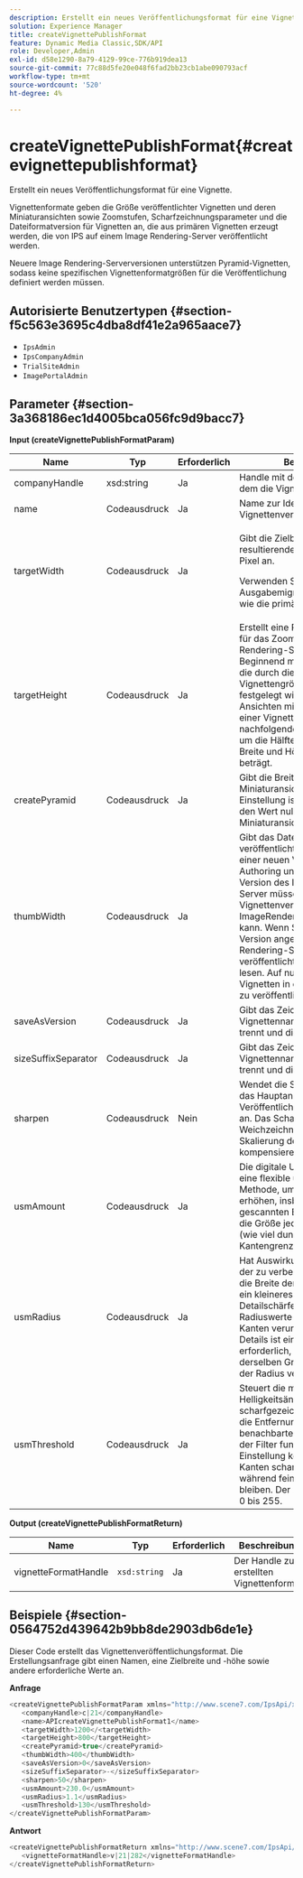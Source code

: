 ```yaml
---
description: Erstellt ein neues Veröffentlichungsformat für eine Vignette.
solution: Experience Manager
title: createVignettePublishFormat
feature: Dynamic Media Classic,SDK/API
role: Developer,Admin
exl-id: d58e1290-8a79-4129-99ce-776b919dea13
source-git-commit: 77c88d5fe20e048f6fad2bb23cb1abe090793acf
workflow-type: tm+mt
source-wordcount: '520'
ht-degree: 4%

---
```


# createVignettePublishFormat{#createvignettepublishformat}

Erstellt ein neues Veröffentlichungsformat für eine Vignette.

Vignettenformate geben die Größe veröffentlichter Vignetten und deren Miniaturansichten sowie Zoomstufen, Scharfzeichnungsparameter und die Dateiformatversion für Vignetten an, die aus primären Vignetten erzeugt werden, die von IPS auf einem Image Rendering-Server veröffentlicht werden.

Neuere Image Rendering-Serverversionen unterstützen Pyramid-Vignetten, sodass keine spezifischen Vignettenformatgrößen für die Veröffentlichung definiert werden müssen.

## Autorisierte Benutzertypen {#section-f5c563e3695c4dba8df41e2a965aace7}

* `IpsAdmin`
* `IpsCompanyAdmin`
* `TrialSiteAdmin`
* `ImagePortalAdmin`

## Parameter {#section-3a368186ec1d4005bca056fc9d9bacc7}

**Input (createVignettePublishFormatParam)**

<table id="table_4D5B2913FA784EC09190F25223C1A680"> 
 <thead> 
  <tr> 
   <th colname="col1" class="entry"> Name </th> 
   <th colname="col2" class="entry"> Typ </th> 
   <th colname="col3" class="entry"> Erforderlich </th> 
   <th colname="col4" class="entry"> Beschreibung </th> 
  </tr> 
 </thead>
 <tbody> 
  <tr> 
   <td colname="col1"> <span class="codeph"> <span class="varname"> companyHandle</span> </span> </td> 
   <td colname="col2"> <span class="codeph"> xsd:string</span> </td> 
   <td colname="col3"> Ja </td> 
   <td colname="col4"> Handle mit dem Unternehmen, zu dem die Vignette gehört. </td> 
  </tr> 
  <tr> 
   <td colname="col1"> <span class="codeph"> <span class="varname"> name</span> </span> </td> 
   <td colname="col2"> <span class="codeph"> Codeausdruck </span> </td> 
   <td colname="col3"> Ja </td> 
   <td colname="col4"> Name zur Identifizierung des Vignettenveröffentlichungsformats. </td> 
  </tr> 
  <tr> 
   <td colname="col1"> <span class="codeph"> <span class="varname"> targetWidth</span> </span> </td> 
   <td colname="col2"> <span class="codeph"> Codeausdruck </span> </td> 
   <td colname="col3"> Ja </td> 
   <td colname="col4"> <p>Gibt die Zielbreite der resultierenden Vignettenansicht in Pixel an. </p> <p>Verwenden Sie null, damit die Ausgabemignette dieselbe Größe wie die primäre Vignette hat. </p> </td> 
  </tr> 
  <tr> 
   <td colname="col1"> <span class="codeph"> <span class="varname"> targetHeight</span> </span> </td> 
   <td colname="col2"> <span class="codeph"> Codeausdruck </span> </td> 
   <td colname="col3"> Ja </td> 
   <td colname="col4"> Erstellt eine Pyramidenvignette, die für das Zoomen auf dem Image Rendering-Server optimiert ist. Beginnend mit der Maximalgröße, die durch die Felder für die Vignettengröße der Zielgruppe festgelegt wird, erstellt dies Ansichten mit mehreren Größen in einer Vignettenausgabedatei. Jede nachfolgende Anzeigegröße wird um die Hälfte reduziert, bis die Breite und Höhe 128 x 128 Pixel beträgt. </td> 
  </tr> 
  <tr> 
   <td colname="col1"> <span class="codeph"> <span class="varname"> createPyramid</span> </span> </td> 
   <td colname="col2"> <span class="codeph"> Codeausdruck </span> </td> 
   <td colname="col3"> Ja </td> 
   <td colname="col4"> Gibt die Breite jeder resultierenden Miniaturansicht in Pixel an. Diese Einstellung ist optional. Lassen Sie den Wert null für keine Miniaturansicht-Datei. </td> 
  </tr> 
  <tr> 
   <td colname="col1"> <span class="codeph"> <span class="varname"> thumbWidth</span> </span> </td> 
   <td colname="col2"> <span class="codeph"> Codeausdruck </span> </td> 
   <td colname="col3"> Ja </td> 
   <td colname="col4"> Gibt das Dateiformat für die veröffentlichten Vignetten an. Bei einer neuen Version von Image Authoring und einer älteren Version des Image Rendering Server müssen Sie eine Vignettenversion angeben, die Ihr ImageRendering Server lesen kann. Wenn Sie eine höhere Version angeben, kann der Image Rendering-Server die veröffentlichten Vignetten nicht lesen. Auf null setzen, um Vignetten in der neuesten Version zu veröffentlichen. </td> 
  </tr> 
  <tr> 
   <td colname="col1"> <span class="codeph"> <span class="varname"> saveAsVersion</span> </span> </td> 
   <td colname="col2"> <span class="codeph"> Codeausdruck </span> </td> 
   <td colname="col3"> Ja </td> 
   <td colname="col4"> Gibt das Zeichen an, das den Vignettennamen und das Suffix trennt und die Breite angibt. </td> 
  </tr> 
  <tr> 
   <td colname="col1"> <span class="codeph"> <span class="varname"> sizeSuffixSeparator</span> </span> </td> 
   <td colname="col2"> <span class="codeph"> Codeausdruck </span> </td> 
   <td colname="col3"> Ja </td> 
   <td colname="col4"> Gibt das Zeichen an, das den Vignettennamen und das Suffix trennt und die Breite angibt. </td> 
  </tr> 
  <tr> 
   <td colname="col1"> <span class="codeph"> <span class="varname"> sharpen</span> </span> </td> 
   <td colname="col2"> <span class="codeph"> Codeausdruck </span> </td> 
   <td colname="col3"> Nein </td> 
   <td colname="col4"> Wendet die Scharfzeichnung auf das Hauptansichtsbild für jede Veröffentlichungsvignettengröße an. Das Scharfzeichnen kann die Weichzeichnung bei der Skalierung der Vignetten kompensieren. </td> 
  </tr> 
  <tr> 
   <td colname="col1"> <span class="codeph"> <span class="varname"> usmAmount</span> </span> </td> 
   <td colname="col2"> <span class="codeph"> Codeausdruck </span> </td> 
   <td colname="col3"> Ja </td> 
   <td colname="col4"> Die digitale Unschärfemaske ist eine flexible und leistungsstarke Methode, um die Schärfe zu erhöhen, insbesondere bei gescannten Bildern. Dies steuert die Größe jedes Überschießens (wie viel dunkler und leichter die Kantengrenzen werden). </td> 
  </tr> 
  <tr> 
   <td colname="col1"> <span class="codeph"> <span class="varname"> usmRadius</span> </span> </td> 
   <td colname="col2"> <span class="codeph"> Codeausdruck </span> </td> 
   <td colname="col3"> Ja </td> 
   <td colname="col4"> Hat Auswirkungen auf die Größe der zu verbessernden Kanten oder die Breite der Kantenrimen, sodass ein kleineres Radium die Detailschärfe vergrößert. Höhere Radiuswerte können Halos an den Kanten verursachen. Für feine Details ist ein kleinerer Radius erforderlich, da winzige Details derselben Größe oder kleiner als der Radius verloren gehen. </td> 
  </tr> 
  <tr> 
   <td colname="col1"> <span class="codeph"> <span class="varname"> usmThreshold</span> </span> </td> 
   <td colname="col2"> <span class="codeph"> Codeausdruck </span> </td> 
   <td colname="col3"> Ja </td> 
   <td colname="col4"> Steuert die minimale Helligkeitsänderung, die scharfgezeichnet werden soll, oder die Entfernung zwischen benachbarten Tonwerten, bevor der Filter funktioniert. Mit dieser Einstellung können ausgeprägtere Kanten scharfgezeichnet werden, während feinere Kanten unberührt bleiben. Der zulässige Bereich von 0 bis 255. </td> 
  </tr> 
 </tbody> 
</table>

**Output (createVignettePublishFormatReturn)**

| Name | Typ | Erforderlich | Beschreibung |
|---|---|---|---|
| vignetteFormatHandle | `xsd:string` | Ja | Der Handle zum erstellten Vignettenformat. |

## Beispiele {#section-0564752d439642b9bb8de2903db6de1e}

Dieser Code erstellt das Vignettenveröffentlichungsformat. Die Erstellungsanfrage gibt einen Namen, eine Zielbreite und -höhe sowie andere erforderliche Werte an.

**Anfrage**

```java
<createVignettePublishFormatParam xmlns="http://www.scene7.com/IpsApi/xsd/2008-01-15">
   <companyHandle>c|21</companyHandle>
   <name>APIcreateVignettePublishFormat1</name>
   <targetWidth>1200</<targetWidth>
   <targetHeight>800</targetHeight>
   <createPyramid>true</createPyramid>
   <thumbWidth>400</thumbWidth>
   <saveAsVersion>0</saveAsVersion>
   <sizeSuffixSeparator>-</sizeSuffixSeparator>
   <sharpen>50</sharpen>
   <usmAmount>230.0</usmAmount>
   <usmRadius>1.1</usmRadius>
   <usmThreshold>130</usmThreshold>
</createVignettePublishFormatParam>
```

**Antwort**

```java
<createVignettePublishFormatReturn xmlns="http://www.scene7.com/IpsApi/xsd/2008-01-15">
   <vignetteFormatHandle>v|21|282</vignetteFormatHandle>
</createVignettePublishFormatReturn>
```
